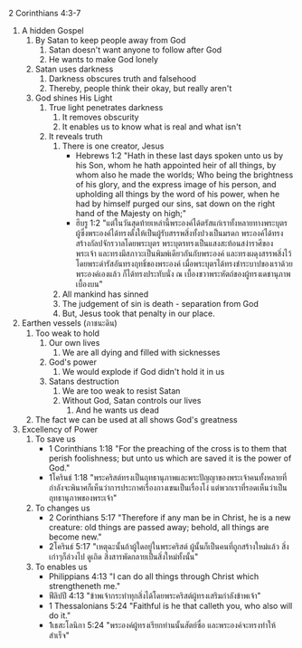 
2 Corinthians 4:3-7

1. A hidden Gospel
    1. By Satan to keep people away from God
        1. Satan doesn't want anyone to follow after God
        2. He wants to make God lonely
    2. Satan uses darkness
        1. Darkness obscures truth and falsehood
        2. Thereby, people think their okay, but really aren't
    3. God shines His Light
        1. True light penetrates darkness
            1. It removes obscurity
            2. It enables us to know what is real and what isn't
        2. It reveals truth
            1. There is one creator, Jesus
                - Hebrews 1:2 "Hath in these last days spoken unto us by his Son, whom he hath appointed heir of all things, by whom also he made the worlds; Who being the brightness of his glory, and the express image of his person, and upholding all things by the word of his power, when he had by himself purged our sins, sat down on the right hand of the Majesty on high;"
                - ฮีบรู 1:2 "แต่ในวันสุดท้ายเหล่านี้พระองค์ได้ตรัสแก่เราทั้งหลายทางพระบุตร ผู้ซึ่งพระองค์ได้ทรงตั้งให้เป็นผู้รับสรรพสิ่งทั้งปวงเป็นมรดก พระองค์ได้ทรงสร้างกัลปจักรวาลโดยพระบุตร พระบุตรทรงเป็นแสงสะท้อนสง่าราศีของพระเจ้า และทรงมีสภาวะเป็นพิมพ์เดียวกันกับพระองค์ และทรงผดุงสรรพสิ่งไว้โดยพระดำรัสอันทรงฤทธิ์ของพระองค์ เมื่อพระบุตรได้ทรงชำระบาปของเราด้วยพระองค์เองแล้ว ก็ได้ทรงประทับนั่ง ณ เบื้องขวาพระหัตถ์ของผู้ทรงเดชานุภาพเบื้องบน"
            2. All mankind has sinned
            3. The judgement of sin is death - separation from God
            4. But, Jesus took that penalty in our place.
2. Earthen vessels (ภาชนะดิน)
    1. Too weak to hold 
		1. Our own lives
			1. We are all dying and filled with sicknesses
		2. God's power
	        1. We would explode if God didn't hold it in us
		3. Satans destruction
			1. We are too weak to resist Satan
			2. Without God, Satan controls our lives
				1. And he wants us dead
    1. The fact we can be used at all shows God's greatness
3. Excellency of Power
	1. To save us
		- 1 Corinthians 1:18 "For the preaching of the cross is to them that perish foolishness; but unto us which are saved it is the power of God."
		- 1โครินธ์ 1:18 "พระคริสต์ทรงเป็นฤทธานุภาพและพระปัญญาของพระเจ้าคนทั้งหลายที่กำลังจะพินาศก็เห็นว่าการประกาศเรื่องกางเขนเป็นเรื่องโง่ แต่พวกเราที่รอดเห็นว่าเป็นฤทธานุภาพของพระเจ้า"
	2. To changes us
        - 2 Corinthians 5:17 "Therefore if any man be in Christ, he is a new creature: old things are passed away; behold, all things are become new."
        - 2โครินธ์ 5:17 "เหตุฉะนั้นถ้าผู้ใดอยู่ในพระคริสต์ ผู้นั้นก็เป็นคนที่ถูกสร้างใหม่แล้ว สิ่งเก่าๆก็ล่วงไป ดูเถิด สิ่งสารพัดกลายเป็นสิ่งใหม่ทั้งนั้น"
    3. To enables us
        - Philippians 4:13 "I can do all things through Christ which strengtheneth me."
        - ฟีลิปปี 4:13 "ข้าพเจ้ากระทำทุกสิ่งได้โดยพระคริสต์ผู้ทรงเสริมกำลังข้าพเจ้า"
        - 1 Thessalonians 5:24 "Faithful is he that calleth you, who also will do it."
        - 1เธสะโลนิกา 5:24 "พระองค์ผู้ทรงเรียกท่านนั้นสัตย์ซื่อ และพระองค์จะทรงทำให้สำเร็จ"